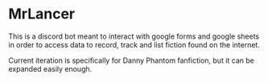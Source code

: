 # MrLancer
 
This is a discord bot meant to interact with google forms and google sheets in order to access data to record, track and list fiction found on the internet. 

Current iteration is specifically for Danny Phantom fanfiction, but it can be expanded easily enough. 